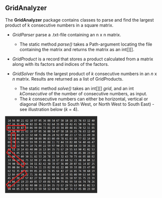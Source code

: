 ## GridAnalyzer 

The **GridAnalyzer** package contains classes to parse and find the largest product of k consecutive numbers in a square matrix.
  
- *GridParser* parse a .txt-file containing an n x n matrix. 
  - The static method *parse()* takes a Path-argument locating the file containing the matrix and returns the matrix as an int[][].
  
- *GridProduct* is a record that stores a product calculated from a matrix along with its factors and indices of the factors.
  
- *GridSolver* finds the largest product of *k* consecutive numbers in an *n* x *n* matrix. Results are returned as a list of GridProducts.
  - The static method *solve()* takes an int[][] *grid*, and an int *kConsecutive* of the number of consecutive numbers,  as input.   
  - The *k* consecutive numbers can either be horizontal, vertical or diagonal (North East to South West, or North West to South East) - see illustration below (*k* = 4).


<img src="illustration.png" alt="How consecutive numbers are calculated" width="300" height="250" />
